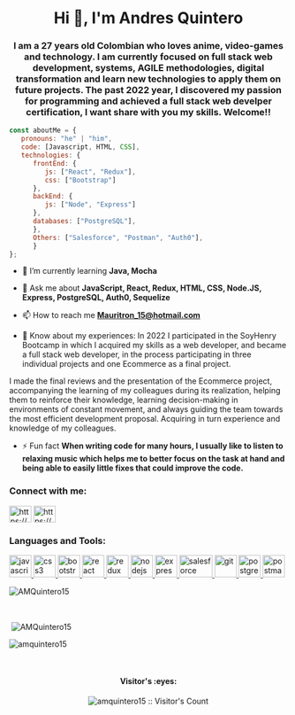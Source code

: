 <h1 align="center">Hi 👋, I'm Andres Quintero</h1>

<h3 align="center">I am a 27 years old Colombian who loves anime, video-games and technology. I am currently focused on full stack web development, systems, AGILE methodologies, digital transformation and learn new technologies to apply them on future projects. The past 2022 year, I discovered my passion for programming and achieved a full stack web develper certification, I want share with you my skills. Welcome!!</h3>

```javascript
const aboutMe = {
   pronouns: "he" | "him",
   code: [Javascript, HTML, CSS],
   technologies: {
      frontEnd: {
         js: ["React", "Redux"],
         css: ["Bootstrap"]
      },
      backEnd: {
         js: ["Node", "Express"]
      },
      databases: ["PostgreSQL"],
      },
      Others: ["Salesforce", "Postman", "Auth0"],
      }
};
```

- 🌱 I’m currently learning **Java, Mocha**

- 💬 Ask me about **JavaScript, React, Redux, HTML, CSS, Node.JS, Express, PostgreSQL, Auth0, Sequelize**

- 📫 How to reach me **Mauritron_15@hotmail.com**

- 📄 Know about my experiences: In 2022 I participated in the SoyHenry Bootcamp in which I acquired my skills as a web developer, and became a full stack web developer, in the process participating in three individual projects and one Ecommerce as a final project.

I made the final reviews and the presentation of the Ecommerce project, accompanying the learning of my colleagues during its realization, helping them to reinforce their knowledge, learning decision-making in environments of constant movement, and always guiding the team towards the most efficient development proposal. Acquiring in turn experience and knowledge of my colleagues.

- ⚡ Fun fact **When writing code for many hours, I usually like to listen to relaxing music which helps me to better focus on the task at hand and being able to easily little fixes that could improve the code.**

<h3 align="left">Connect with me:</h3>
<p align="left">
<a href="https://www.linkedin.com/in/andresmauricioquinterotorres/" target="_blank"><img align="center" src="https://cdn.jsdelivr.net/npm/simple-icons@3.0.1/icons/linkedin.svg" alt="https://www.linkedin.com/in/andresmauricioquinterotorres/" height="30" width="40" /></a>
<a href="https://www.facebook.com/andresmauricio.quinterotorres.3" target="_blank"><img align="center" src="https://cdn.jsdelivr.net/npm/simple-icons@3.0.1/icons/facebook.svg" alt="https://www.facebook.com/andresmauricio.quinterotorres.3" height="30" width="40" /></a>
</p>

<h3 align="left">Languages and Tools:</h3>
<p align="left">  <a href="https://developer.mozilla.org/en-US/docs/Web/JavaScript" target="_blank"> <img src="https://upload.wikimedia.org/wikipedia/commons/thumb/9/99/Unofficial_JavaScript_logo_2.svg/1024px-Unofficial_JavaScript_logo_2.svg.png" alt="javascript" width="40" height="40"/> </a> 
<a href="https://www.w3schools.com/css/" target="_blank"> <img src="https://cdn4.iconfinder.com/data/icons/social-media-logos-6/512/121-css3-512.png" alt="css3" width="40" height="40"/> </a> 
<a href="https://getbootstrap.com" target="_blank"> <img src="https://upload.wikimedia.org/wikipedia/commons/thumb/b/b2/Bootstrap_logo.svg/1024px-Bootstrap_logo.svg.png" alt="bootstrap" width="40" height="40"/> </a> 
<a href="https://reactjs.org/" target="_blank"> <img src="https://seeklogo.com/images/R/react-logo-7B3CE81517-seeklogo.com.png" alt="react" width="40" height="40"/> </a> 
<a href="https://redux.js.org" target="_blank"> <img src="https://seeklogo.com/images/R/redux-logo-9CA6836C12-seeklogo.com.png" alt="redux" width="40" height="40"/>
<a href="https://nodejs.org" target="_blank"> <img src="https://cdn.pixabay.com/photo/2015/04/23/17/41/node-js-736399_960_720.png" alt="nodejs" height="40"/> </a>
<a href="https://expressjs.com" target="_blank"> <img src="https://i.cloudup.com/zfY6lL7eFa-3000x3000.png" alt="express" height="40"/> </a> 
<a href="https://www.salesforce.com/" target="_blank"> <img src="https://c1.sfdcstatic.com/content/dam/sfdc-docs/www/logos/logo-salesforce.svg" alt="salesforce" width="60" height="40"/> </a> 
<a href="https://git-scm.com/" target="_blank"> <img src="https://www.vectorlogo.zone/logos/git-scm/git-scm-icon.svg" alt="git" width="40" height="40"/> </a> 
<a href="https://www.postgresql.org" target="_blank"> <img src="https://upload.wikimedia.org/wikipedia/commons/thumb/2/29/Postgresql_elephant.svg/1200px-Postgresql_elephant.svg.png" alt="postgresql" width="40" height="40"/> </a> 
<a href="https://postman.com" target="_blank"> <img src="https://www.vectorlogo.zone/logos/getpostman/getpostman-icon.svg" alt="postman" width="40" height="40"/> </a> 
  
<p><img align="center" src="https://github-readme-stats.vercel.app/api/top-langs?username=amquintero15&show_icons=true&theme=dark&locale=en&layout=compact" alt="AMQuintero15"/></p>
</br>
<p>&nbsp;<img align="center" src="https://github-readme-stats.vercel.app/api?username=amquintero15&show_icons=true&theme=highcontrast&title_color=cfd147&locale=en" alt="AMQuintero15"/></p>
<p><img align="center" src="https://github-readme-streak-stats.herokuapp.com/?user=amquintero15&theme=dark" alt="amquintero15" /></p>

</br>
<h4 align="center">Visitor's :eyes:</h4>

<p align="center"><img src="https://profile-counter.glitch.me/{amquintero15}/count.svg" alt="amquintero15 :: Visitor's Count" /></p>
